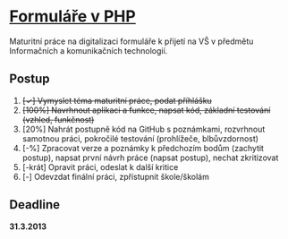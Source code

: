 [Formuláře v PHP](http://prihlaskanavs.8u.cz/)
===============

Maturitní práce na digitalizaci formuláře k přijetí na VŠ v předmětu Informačních a komunikačních technologií.

Postup
------

1. ~~[✓] Vymyslet téma maturitní práce, podat příhlášku~~
1. ~~[100%] Navrhnout aplikaci a funkce, napsat kód, základní testování (vzhled, funkčnost)~~
2. [20%] Nahrát postupně kód na GitHub s poznámkami, rozvrhnout samotnou práci, pokročilé testování (prohlížeče, blbůvzdornost)
3. [-%] Zpracovat verze a poznámky k předchozím bodům (zachytit postup), napsat první návrh práce (napsat postup), nechat zkritizovat
4. [-krát] Opravit práci, odeslat k další kritice
5. [-] Odevzdat finální práci, zpřístupnit škole/školám

Deadline
--------

**31.3.2013**
